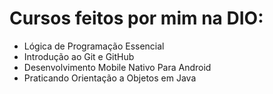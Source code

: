# Cursos feitos por mim na DIO:

- Lógica de Programação Essencial
- Introdução ao Git e GitHub
- Desenvolvimento Mobile Nativo Para Android
- Praticando Orientação a Objetos em Java

